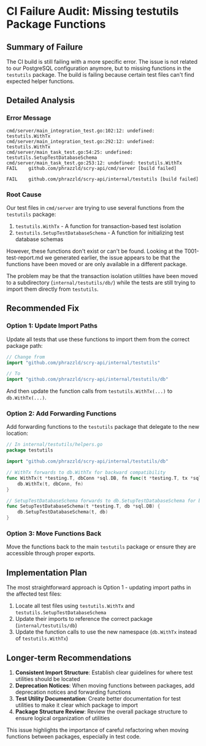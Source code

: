# CI Failure Audit: Missing testutils Package Functions

## Summary of Failure

The CI build is still failing with a more specific error. The issue is not related to our PostgreSQL configuration anymore, but to missing functions in the `testutils` package. The build is failing because certain test files can't find expected helper functions.

## Detailed Analysis

### Error Message

```
cmd/server/main_integration_test.go:102:12: undefined: testutils.WithTx
cmd/server/main_integration_test.go:292:12: undefined: testutils.WithTx
cmd/server/main_task_test.go:54:25: undefined: testutils.SetupTestDatabaseSchema
cmd/server/main_task_test.go:253:12: undefined: testutils.WithTx
FAIL	github.com/phrazzld/scry-api/cmd/server [build failed]
```

```
FAIL	github.com/phrazzld/scry-api/internal/testutils [build failed]
```

### Root Cause

Our test files in `cmd/server` are trying to use several functions from the `testutils` package:
1. `testutils.WithTx` - A function for transaction-based test isolation
2. `testutils.SetupTestDatabaseSchema` - A function for initializing test database schemas

However, these functions don't exist or can't be found. Looking at the T001-test-report.md we generated earlier, the issue appears to be that the functions have been moved or are only available in a different package.

The problem may be that the transaction isolation utilities have been moved to a subdirectory (`internal/testutils/db/`) while the tests are still trying to import them directly from `testutils`.

## Recommended Fix

### Option 1: Update Import Paths

Update all tests that use these functions to import them from the correct package path:

```go
// Change from
import "github.com/phrazzld/scry-api/internal/testutils"

// To
import "github.com/phrazzld/scry-api/internal/testutils/db"
```

And then update the function calls from `testutils.WithTx(...)` to `db.WithTx(...)`.

### Option 2: Add Forwarding Functions

Add forwarding functions to the `testutils` package that delegate to the new location:

```go
// In internal/testutils/helpers.go
package testutils

import "github.com/phrazzld/scry-api/internal/testutils/db"

// WithTx forwards to db.WithTx for backward compatibility
func WithTx(t *testing.T, dbConn *sql.DB, fn func(t *testing.T, tx *sql.Tx)) {
    db.WithTx(t, dbConn, fn)
}

// SetupTestDatabaseSchema forwards to db.SetupTestDatabaseSchema for backward compatibility
func SetupTestDatabaseSchema(t *testing.T, db *sql.DB) {
    db.SetupTestDatabaseSchema(t, db)
}
```

### Option 3: Move Functions Back

Move the functions back to the main `testutils` package or ensure they are accessible through proper exports.

## Implementation Plan

The most straightforward approach is Option 1 - updating import paths in the affected test files:

1. Locate all test files using `testutils.WithTx` and `testutils.SetupTestDatabaseSchema`
2. Update their imports to reference the correct package (`internal/testutils/db`)
3. Update the function calls to use the new namespace (`db.WithTx` instead of `testutils.WithTx`)

## Longer-term Recommendations

1. **Consistent Import Structure**: Establish clear guidelines for where test utilities should be located
2. **Deprecation Notices**: When moving functions between packages, add deprecation notices and forwarding functions
3. **Test Utility Documentation**: Create better documentation for test utilities to make it clear which package to import
4. **Package Structure Review**: Review the overall package structure to ensure logical organization of utilities

This issue highlights the importance of careful refactoring when moving functions between packages, especially in test code.
